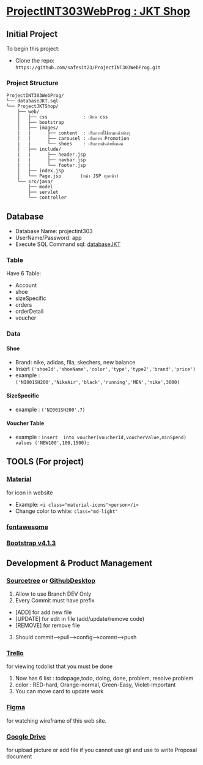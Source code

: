 # [ProjectINT303WebProg : JKT Shop](https://github.com/safesit23/ProjectINT303WebProg/)

## Initial Project

To begin this project:
* Clone the repo: `https://github.com/safesit23/ProjectINT303WebProg.git`

### Project Structure
```
ProjectINT303WebProg/
└── databaseJKT.sql
└── ProjectJKTShop/
    ├── web/
    │   ├── css             : เขียน css
    │   ├── bootstrap
    │   ├── images/
    |   |      ├── content  : เก็บภาพที่ใช้ตามหน้าต่างๆ
    |   |      ├── carousel : เก็บภาพ Promotion
    |   |      └── shoes    : เก็บภาพสินค้าทั้งหมด
    │   ├── include/
    |   |      ├── header.jsp
    |   |      ├── navbar.jsp
    |   |      └── footer.jsp
    │   ├── index.jsp
    │   └── Page.jsp       (หน้า JSP ทุกหน้า)
    └── src/java/
        ├── model
        ├── servlet
        └── controller
```

## Database
* Database Name: projectint303
* UserName/Password: app
* Execute SQL Command sql: [databaseJKT](https://github.com/safesit23/ProjectINT303WebProg/blob/master/databaseJKT.sql)

### Table
Have 6 Table:
* Account         
* shoe           
* sizeSpecific
* orders
* orderDetail
* voucher

### Data

#### Shoe
- Brand: nike, adidas, fila, skechers, new balance
- Insert `('shoeId','shoeName','color','type','type2','brand','price')`
- example : `('NI001SH200','NikeAir','black','running','MEN','nike',3000)`

#### SizeSpecific
- example : `('NI001SH200',7)`

#### Voucher Table
- example : 
`insert  into voucher(voucherId,voucherValue,minSpend) values
('NEW100',100,1500);`

## TOOLS (For project)
### [Material](https://material.io/tools/icons/?style=baseline)
for icon in website
* Example: `<i class="material-icons">person</i>`
* Change color to white: `class="md-light"`

### [fontawesome](https://fontawesome.com/icons?d=gallery)

### [Bootstrap v4.1.3](https://getbootstrap.com)


## Development & Product Management
### [Sourcetree](https://www.sourcetreeapp.com) or [GithubDesktop](https://desktop.github.com)
1. Allow to use Branch DEV Only
2. Every Commit must have prefix
  * [ADD] for add new file
  * [UPDATE] for edit in file (add/update/remove code)
  * [REMOVE] for remove file
3. Should commit-->pull-->config-->commt-->push

### [Trello](https://trello.com/b/EAqZi1hF/projectint303webpro)
for viewing todolist that you must be done
1. Now has 6 list : todopage,todo, doing, done, problem, resolve problem
2. color : RED-hard, Orange-normal, Green-Easy, Violet-Important
3. You can move card to update work

### [Figma](https://www.figma.com/files/team/639718251727099957/INT303-Webprog)
for watching wireframe of this web site.

### [Google Drive](https://drive.google.com/drive/folders/1iK_DfumIu-DqvwigPUIg_xvcU_yJVufW?usp=sharing)
for upload picture or add file if you cannot use git and use to write Proposal document
